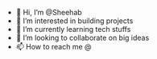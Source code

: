 - 👋 Hi, I’m @Sheehab
- 👀 I’m interested in building projects
- 🌱 I’m currently learning tech stuffs
- 💞️ I’m looking to collaborate on big ideas
- 📫 How to reach me @

<!---
Sh33hab/Sh33hab is a ✨ special ✨ repository because its `README.md` (this file) appears on your GitHub profile.
You can click the Preview link to take a look at your changes.
--->
